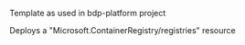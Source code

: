 Template as used in bdp-platform project

Deploys a "Microsoft.ContainerRegistry/registries" resource 